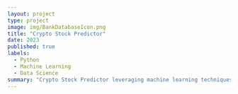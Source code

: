 ```yaml
---
layout: project
type: project
image: img/BankDatabaseIcon.png
title: "Crypto Stock Predictor"
date: 2023
published: true
labels:
  - Python
  - Machine Learning
  - Data Science
summary: "Crypto Stock Predictor leveraging machine learning techniques to forecast cryptocurrency stock trends."
---
```

